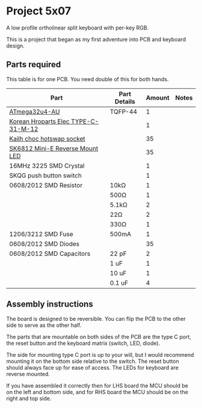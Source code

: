 # Project 5x07

A low profile ortholinear split keyboard with per-key RGB.

This is a project that began as my first adventure into PCB and keyboard design.

## Parts required

This table is for one PCB. You need double of this for both hands.

| Part                                                                                                                                   | Part Details | Amount | Notes |
| -------------------------------------------------------------------------------------------------------------------------------------- | ------------ | ------ | ----- |
| [ATmega32u4-AU](https://item.taobao.com/item.htm?id=677430063008)                                                                      | TQFP-44      | 1      |       |
| [Korean Hroparts Elec TYPE-C-31-M-12](https://www.lcsc.com/product-detail/USB-Type-C_Korean-Hroparts-Elec-TYPE-C-31-M-12_C165948.html) |              | 1      |       |
| [Kailh choc hotswap socket](https://item.taobao.com/item.htm?id=595850038767)                                                          |              | 35     |       |
| [SK6812 Mini-E Reverse Mount LED](https://item.taobao.com/item.htm?id=669061805532)                                                    |              | 35     |       |
| 16MHz 3225 SMD Crystal                                                                                                                 |              | 1      |       |
| SKQG push button switch                                                                                                                |              | 1      |       |
| 0608/2012 SMD Resistor                                                                                                                 | 10kΩ         | 1      |       |
|                                                                                                                                        | 500Ω         | 1      |       |
|                                                                                                                                        | 5.1kΩ        | 2      |       |
|                                                                                                                                        | 22Ω          | 2      |       |
|                                                                                                                                        | 330Ω         | 1      |       |
| 1206/3212 SMD Fuse                                                                                                                     | 500mA        | 1      |       |
| 0608/2012 SMD Diodes                                                                                                                   |              | 35     |       |
| 0608/2012 SMD Capacitors                                                                                                               | 22 pF        | 2      |       |
|                                                                                                                                        | 1 uF         | 1      |       |
|                                                                                                                                        | 10 uF        | 1      |       |
|                                                                                                                                        | 0.1 uF       | 4      |       |

## Assembly instructions

The board is designed to be reversible. You can flip the PCB to the other side to serve as the other half.

The parts that are mountable on both sides of the PCB are the type C port, the reset button and the keyboard matrix (switch, LED, diode).

The side for mounting type C port is up to your will, but I would recommend mounting it on the bottom side relative to the switch. The reset button should always face up for ease of access. The LEDs for keyboard are reverse mounted.

If you have assembled it correctly then for LHS board the MCU should be on the left and bottom side, and for RHS board the MCU should be on the right and top side.
